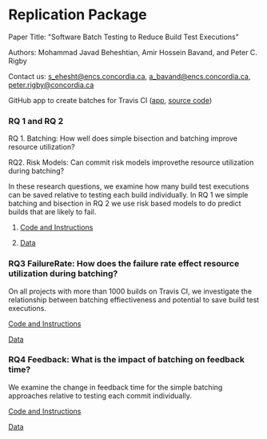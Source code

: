 # Replication Package

Paper Title: "Software Batch Testing to Reduce Build Test Executions"

Authors: Mohammad Javad Beheshtian, Amir Hossein Bavand, and Peter C. Rigby

Contact us: <s_ehesht@encs.concordia.ca>, <a_bavand@encs.concordia.ca>, <peter.rigby@concordia.ca>

GitHub app to create batches for Travis CI ([app](https://github.com/apps/batchbuilder), [source code](https://github.com/CESEL/BatchBuilder))

### RQ 1 and RQ 2

RQ 1. Batching: How well does simple bisection and batching improve resource utilization?

RQ2. Risk Models: Can commit risk models improvethe resource utilization during batching?

In these research questions, we examine how many build test executions can be saved relative to testing each build individually. In RQ 1 we simple batching and bisection in RQ 2 we use risk based models to do predict builds that are likely to fail.

1. [Code and Instructions](https://github.com/CESEL/BatchBuilderResearch/tree/master/RQ1and2)

2. [Data](https://github.com/CESEL/BatchBuilderResearch/tree/master/RQ1and2/data)

### RQ3 FailureRate: How does the failure rate effect resource utilization during batching?

On all projects with more than 1000 builds on Travis CI, we investigate the relationship between batching effiectiveness and potential to save build test executions.

[Code and Instructions](https://github.com/CESEL/BatchBuilderResearch/tree/master/RQ3)

[Data](https://github.com/CESEL/BatchBuilderResearch/tree/master/RQ3/data/extracted_project_travis)

### RQ4 Feedback: What is the impact of batching on feedback time?

We examine the change in feedback time for the simple batching approaches relative to testing each commit individually.

[Code and Instructions](https://github.com/CESEL/BatchBuilderResearch/tree/master/RQ4)

[Data](https://github.com/CESEL/BatchBuilderResearch/tree/master/RQ4/data)
